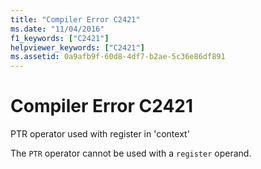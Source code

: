 ```yaml
---
title: "Compiler Error C2421"
ms.date: "11/04/2016"
f1_keywords: ["C2421"]
helpviewer_keywords: ["C2421"]
ms.assetid: 0a9afb9f-60d8-4df7-b2ae-5c36e86df891
---
```

# Compiler Error C2421

PTR operator used with register in 'context'

The `PTR` operator cannot be used with a `register` operand.